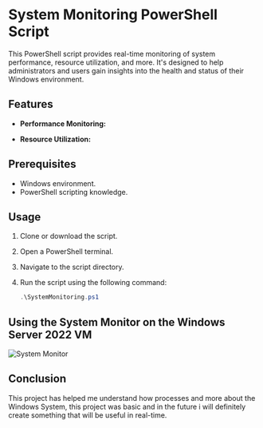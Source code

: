 # System Monitoring PowerShell Script

This PowerShell script provides real-time monitoring of system performance, resource utilization, and more. It's designed to help administrators and users gain insights into the health and status of their Windows environment.

## Features

- **Performance Monitoring:**
  
- **Resource Utilization:**

## Prerequisites

- Windows environment.
- PowerShell scripting knowledge.

## Usage

1. Clone or download the script.
2. Open a PowerShell terminal.
3. Navigate to the script directory.
4. Run the script using the following command:

   ```powershell
   .\SystemMonitoring.ps1

## Using the System Monitor on the Windows Server 2022 VM 

![System Monitor](https://github.com/EliasMo/Sysmonitor-PS/assets/45215421/c5abe9d3-6447-4c00-82c4-bb5caeea6907)


## Conclusion 
This project has helped me understand how processes and more about the Windows System, this project was basic and in the future i will definitely create something that will be useful in real-time. 



